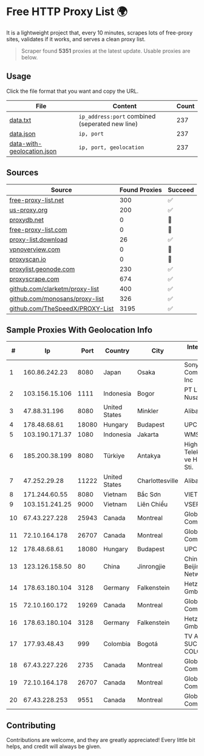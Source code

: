 
# Free HTTP Proxy List 🌍

It is a lightweight project that, every 10 minutes, scrapes lots of free-proxy sites, validates if it works, and serves a clean proxy list.


> Scraper found **5351** proxies at the latest update. Usable proxies are below.

## Usage

Click the file format that you want and copy the URL.


|File|Content|Count|
|----|-------|-----|
|[data.txt](https://raw.githubusercontent.com/themiralay/Proxy-List-World/master/data.txt)|`ip_address:port` combined (seperated new line)|237|
|[data.json](https://raw.githubusercontent.com/themiralay/Proxy-List-World/master/data.json)|`ip, port`|237|
|[data-with-geolocation.json](https://raw.githubusercontent.com/themiralay/Proxy-List-World/master/data-with-geolocation.json)|`ip, port, geolocation`|237|

## Sources

|Source|Found Proxies|Succeed|
|------|-------------|-------|
|[free-proxy-list.net](https://free-proxy-list.net)|300|✅|
|[us-proxy.org](https://www.us-proxy.org)|200|✅|
|[proxydb.net](http://proxydb.net)|0|🚫|
|[free-proxy-list.com](https://free-proxy-list.com/?page=&port=&type%5B%5D=http&type%5B%5D=https&up_time=0&search=Search)|0|🚫|
|[proxy-list.download](https://www.proxy-list.download/HTTP)|26|✅|
|[vpnoverview.com](https://vpnoverview.com/privacy/anonymous-browsing/free-proxy-servers)|0|🚫|
|[proxyscan.io](https://www.proxyscan.io)|0|🚫|
|[proxylist.geonode.com](https://proxylist.geonode.com/api/proxy-list?limit=300&page=1&sort_by=lastChecked&sort_type=desc&protocols=http,https)|230|✅|
|[proxyscrape.com](https://api.proxyscrape.com/v2/?request=displayproxies&protocol=http&timeout=10000&country=all&ssl=all&anonymity=all)|674|✅|
|[github.com/clarketm/proxy-list](https://raw.githubusercontent.com/clarketm/proxy-list/master/proxy-list-raw.txt)|400|✅|
|[github.com/monosans/proxy-list](https://raw.githubusercontent.com/monosans/proxy-list/main/proxies/http.txt)|326|✅|
|[github.com/TheSpeedX/PROXY-List](https://raw.githubusercontent.com/TheSpeedX/PROXY-List/master/http.txt)|3195|✅|


## Sample Proxies With Geolocation Info

|#|Ip|Port|Country|City|Internet Service Provider|
|-|--|----|-------|----|-------------------------|
|1|160.86.242.23|8080|Japan|Osaka|Sony Network Communications Inc|
|2|103.156.15.106|1111|Indonesia|Bogor|PT Lintas Jaringan Nusantara|
|3|47.88.31.196|8080|United States|Minkler|Alibaba.com LLC|
|4|178.48.68.61|18080|Hungary|Budapest|UPC|
|5|103.190.171.37|1080|Indonesia|Jakarta|WMS|
|6|185.200.38.199|8080|Türkiye|Antakya|High Speed Telekomunikasyon ve Hab. Hiz. Ltd. Sti.|
|7|47.252.29.28|11222|United States|Charlottesville|Alibaba.com LLC|
|8|171.244.60.55|8080|Vietnam|Bắc Sơn|VIETEL|
|9|103.151.241.25|9000|Vietnam|Liên Chiểu|VSERVER|
|10|67.43.227.228|25943|Canada|Montreal|GloboTech Communications|
|11|72.10.164.178|26707|Canada|Montreal|GloboTech Communications|
|12|178.48.68.61|18080|Hungary|Budapest|UPC|
|13|123.126.158.50|80|China|Jinrongjie|China Unicom Beijing Province Network|
|14|178.63.180.104|3128|Germany|Falkenstein|Hetzner Online GmbH|
|15|72.10.160.172|19269|Canada|Montreal|GloboTech Communications|
|16|178.63.180.104|3128|Germany|Falkenstein|Hetzner Online GmbH|
|17|177.93.48.43|999|Colombia|Bogotá|TV AZTECA SUCURSAL COLOMBIA|
|18|67.43.227.226|2735|Canada|Montreal|GloboTech Communications|
|19|72.10.164.178|26707|Canada|Montreal|GloboTech Communications|
|20|67.43.228.253|9551|Canada|Montreal|GloboTech Communications|



## Contributing

Contributions are welcome, and they are greatly appreciated! Every
little bit helps, and credit will always be given.

